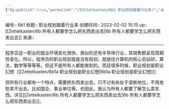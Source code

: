 ```yaml
---
{"dg-publish":true,"permalink":"/Zettelkasten/6b1 职业规划跟着行业来/","dgPassFrontmatter":true}
---
```


编号:: 6b1
标题:: 职业规划跟着行业来
创建时间:: 2023-02-02 15:15
up:: [[Zettelkasten/6b 所有人都要学怎么把东西卖出去\|6b 所有人都要学怎么把东西卖出去]]
来源:: 

---

程序员这一职业的就业环境变化很快，类似的还有半导体行业，其销售额呈现周期性变化。所以，程序员的职业规划就是没有规划，就是往计算机的核心去钻研，算法，数学等等等等。但这不是所有人都能做到的。而且很多时候，职业规划是职业幻想（[[Zettelkasten/6b1a 职业规划是职业幻想\|6b1a 职业规划是职业幻想]]）

但所有行业都有一个特点，需要把东西卖出去。只不过有些处于垄断地位，不用发愁卖不出去。比如国企、事业单位等。也因此，我认为所有人都要了解怎么卖东西。详见[[Zettelkasten/6b 所有人都要学怎么把东西卖出去\|6b 所有人都要学怎么把东西卖出去]]。